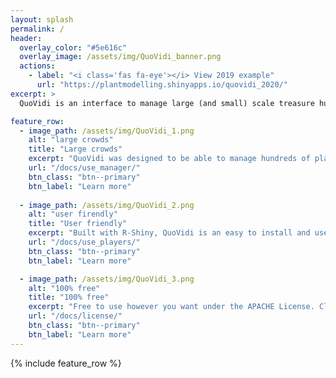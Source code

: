 ```yaml
---
layout: splash
permalink: /
header:
  overlay_color: "#5e616c"
  overlay_image: /assets/img/QuoVidi_banner.png
  actions:
    - label: "<i class='fas fa-eye'></i> View 2019 example"
      url: "https://plantmodelling.shinyapps.io/quovidi_2020/"
excerpt: >
  QuoVidi is an interface to manage large (and small) scale treasure hunt. It was intially designed to organise a biological treasure hunt, but can be adapted to any situations.

feature_row:
  - image_path: /assets/img/QuoVidi_1.png
    alt: "large crowds"
    title: "Large crowds"
    excerpt: "QuoVidi was designed to be able to manage hundreds of players at once."
    url: "/docs/use_manager/"
    btn_class: "btn--primary"
    btn_label: "Learn more"
    
  - image_path: /assets/img/QuoVidi_2.png
    alt: "user firendly"
    title: "User friendly"
    excerpt: "Built with R-Shiny, QuoVidi is an easy to install and use web interface."
    url: "/docs/use_players/"
    btn_class: "btn--primary"
    btn_label: "Learn more"

  - image_path: /assets/img/QuoVidi_3.png
    alt: "100% free"
    title: "100% free"
    excerpt: "Free to use however you want under the APACHE License. Clone it, fork it, customize it... whatever!"
    url: "/docs/license/"
    btn_class: "btn--primary"
    btn_label: "Learn more"      
---
```


{% include feature_row %}
